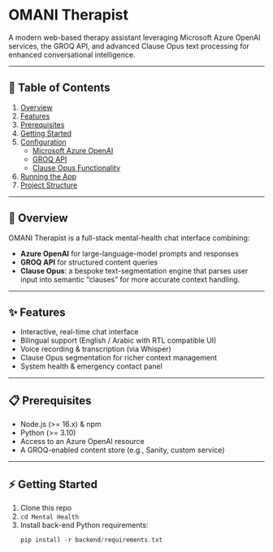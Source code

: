 # OMANI Therapist

A modern web-based therapy assistant leveraging Microsoft Azure OpenAI services, the GROQ API, and advanced Clause Opus text processing for enhanced conversational intelligence.

---

## 🚀 Table of Contents

1. [Overview](#overview)  
2. [Features](#features)  
3. [Prerequisites](#prerequisites)  
4. [Getting Started](#getting-started)  
5. [Configuration](#configuration)  
   - [Microsoft Azure OpenAI](#microsoft-azure-openai)  
   - [GROQ API](#groq-api)  
   - [Clause Opus Functionality](#clause-opus-functionality)  
6. [Running the App](#running-the-app)  
7. [Project Structure](#project-structure)  


---

## 📖 Overview

OMANI Therapist is a full-stack mental-health chat interface combining:

- **Azure OpenAI** for large-language-model prompts and responses  
- **GROQ API** for structured content queries  
- **Clause Opus**: a bespoke text-segmentation engine that parses user input into semantic “clauses” for more accurate context handling.

---

## ✨ Features

- Interactive, real-time chat interface  
- Bilingual support (English / Arabic with RTL compatible UI)  
- Voice recording & transcription (via Whisper)  
- Clause Opus segmentation for richer context management  
- System health & emergency contact panel

---

## 📋 Prerequisites

- Node.js (>= 16.x) & npm  
- Python (>= 3.10)  
- Access to an Azure OpenAI resource  
- A GROQ-enabled content store (e.g., Sanity, custom service)

---

## ⚡ Getting Started

1. Clone this repo  
2. `cd Mental Health`  
3. Install back-end Python requirements:  
   ```powershell
   pip install -r backend/requirements.txt

